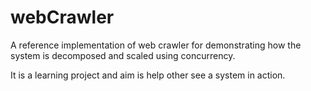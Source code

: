 # webCrawler
A reference implementation of web crawler for demonstrating how the system is decomposed and scaled using concurrency.

It is a learning project and aim is help other see a system in action.

